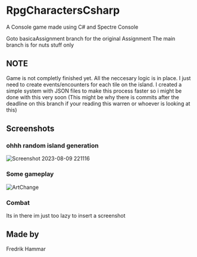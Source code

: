 # RpgCharactersCsharp
A Console game made using C# and Spectre Console

Goto basicaAssignment branch for the original Assignment
The main branch is for nuts stuff only

## NOTE

Game is not completly finished yet. All the neccesary logic is in place. 
I just need to create events/encounters for each tile on the island.
I created a simple system with JSON files to make this process faster so i might be done with this very soon
(This might be why there is commits after the deadline on this branch if your reading this warren or whoever is looking at this)

## Screenshots

### ohhh random island generation
![Screenshot 2023-08-09 221116](https://github.com/Muguai/RpgCharactersCsharp/assets/37656342/9babea40-749d-4e6c-8d47-cfb89b0871bc)

### Some gameplay
![ArtChange](https://github.com/Muguai/RpgCharactersCsharp/assets/37656342/b530a9e0-6e80-4115-bd55-ca03c4c6e3a0)

### Combat

Its in there im just too lazy to insert a screenshot

## Made by

Fredrik Hammar
